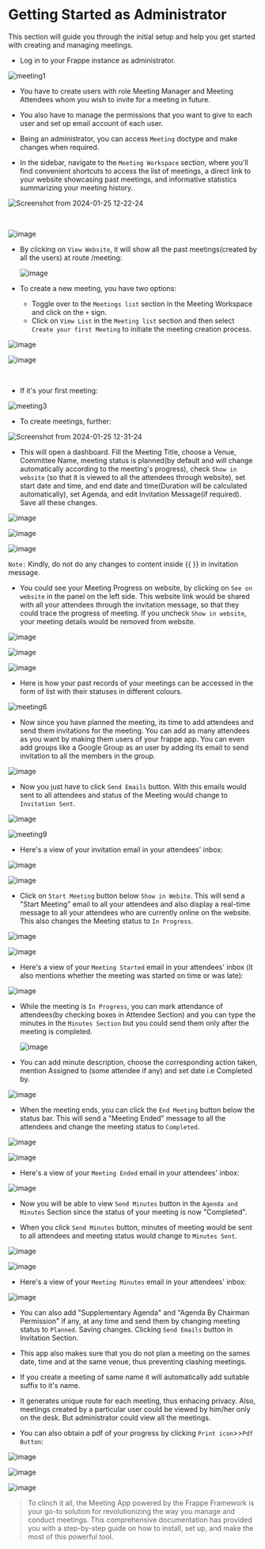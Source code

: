 # Getting Started as Administrator

This section will guide you through the initial setup and help you get started with creating and managing meetings.

- Log in to your Frappe instance as administrator.
 
![meeting1](https://github.com/Diya050/meeting/assets/124448340/eaff4230-6b6f-42fc-b873-bb6aad6ff02e)


  
- You have to create users with role Meeting Manager and Meeting Attendees whom you wish to invite for a meeting in future.
  
- You also have to manage the permissions that you want to give to each user and set up email account of each user.

- Being an administrator, you can access `Meeting` doctype and make changes when required.

- In the sidebar, navigate to the `Meeting Workspace` section, where you'll find convenient shortcuts to access the list of meetings, a direct link to your website showcasing past meetings, and informative statistics summarizing your meeting history.

![Screenshot from 2024-01-25 12-22-24](https://github.com/Diya050/meeting/assets/124448340/b43a6f8e-d084-4b60-a934-b2093552318c)

<br>

![image](https://github.com/Diya050/meeting/assets/124448340/531ae645-88d1-4d14-ac39-69509b4150df)

- By clicking on `View Website`, it will show all the past meetings(created by all the users) at route /meeting:

  ![image](https://github.com/Diya050/meeting/assets/124448340/df787df4-19bb-42e5-ad22-5273cdbee94c)


- To create a new meeting, you have two options:
   - Toggle over to the `Meetings list` section in the Meeting Workspace and click on the `+` sign.
   - Click on `View List` in the `Meeting list` section and then select `Create your first Meeting` to initiate the meeting creation process.

![image](https://github.com/Diya050/meeting/assets/124448340/3bca04ad-cb24-48a1-a3f3-e52bcda13c3d)

![image](https://github.com/Diya050/meeting/assets/124448340/444d4ac1-ca9c-4e10-a554-1d2edfc4a6ab)

<br>

- If it's your first meeting:
  
![meeting3](https://github.com/Diya050/meeting/assets/124448340/a5585bee-012f-4217-8077-bc30f484d9a6)

- To create meetings, further:
  
![Screenshot from 2024-01-25 12-31-24](https://github.com/Diya050/meeting/assets/124448340/cfa135bf-3b69-46a3-9518-55ad13d91bc6)


- This will open a dashboard. Fill the Meeting Title, choose a Venue, Committee Name, meeting status is planned(by default and will change automatically according to the meeting's progress), check `Show in website` (so that it is viewed to all the attendees through website), set start date and time, and end date and time(Duration will be calculated automatically), set Agenda, and edit Invitation Message(if required). Save all these changes.

  
![image](https://github.com/Diya050/meeting/assets/124448340/ef0be91c-8af6-4d3c-9385-c103d662413d)

![image](https://github.com/Diya050/meeting/assets/124448340/3ab1177e-7817-43e1-af97-104e80baa905)

![image](https://github.com/Diya050/meeting/assets/124448340/df727063-912e-4ed2-baaf-51541d733bf4)


`Note:` Kindly, do not do any changes to content inside {{ }} in invitation message.


- You could see your Meeting Progress on website, by clicking on `See on website` in the panel on the left side. This website link would be shared with all your attendees through the invitation message, so that they could trace the progress of meeting. If you uncheck `Show in website`, your meeting details would be removed from website.
  
![image](https://github.com/Diya050/meeting/assets/124448340/c8ac8e89-1f6e-49d7-96c3-f4951fce1d52)

![image](https://github.com/Diya050/meeting/assets/124448340/461f3b2a-0e8c-411e-a36e-0962334ed358)

![image](https://github.com/Diya050/meeting/assets/124448340/85826107-c90e-4b57-8c07-2aaf0b488bd3)

- Here is how your past records of your meetings can be accessed in the form of list with their statuses in different colours.

![meeting6](https://github.com/Diya050/meeting/assets/124448340/dc9766a2-ea11-4ed1-9ebc-349be02cf9b8)



- Now since you have planned the meeting, its time to add attendees and send them invitations for the meeting. You can add as many attendees as you want by making them users of your frappe app. You can even add groups like a Google Group as an user by adding its email to send invitation to all the members in the group.

![image](https://github.com/Diya050/meeting/assets/124448340/c9c2d3f1-670f-4e7c-a77a-0d5208dd28fa)


- Now you just have to click `Send Emails` button. With this emails would sent to all attendees and status of the Meeting would change to `Invitation Sent`.
  
![image](https://github.com/Diya050/meeting/assets/124448340/df727063-912e-4ed2-baaf-51541d733bf4)

![meeting9](https://github.com/Diya050/meeting/assets/124448340/ab396c7a-1cbb-4397-b58d-d38d0a1b6456)



- Here's a view of your invitation email in your attendees' inbox:

![image](https://github.com/Diya050/meeting/assets/124448340/91dfea11-0ddf-40c1-83cb-becbb4bcf7fe)

![image](https://github.com/Diya050/meeting/assets/124448340/567f577a-f64e-478a-ad53-12ce26e6d29c)


- Click on `Start Meeting` button below `Show in Webite`. This will send a "Start Meeting" email to all your attendees and also display a real-time message to all your attendees who are currently online on the website. This also changes the Meeting status to `In Progress`.

![image](https://github.com/Diya050/meeting/assets/124448340/8f717890-92ae-4b03-9e43-7cb3cd0661d7)

![image](https://github.com/Diya050/meeting/assets/124448340/bfccf2d2-5968-4f3b-bb62-9da8f9d0acf4)


- Here's a view of your `Meeting Started` email in your attendees' inbox (it also mentions whether the meeting was started on time or was late):

![image](https://github.com/Diya050/meeting/assets/124448340/bd575709-c428-48f0-b08b-eb592d75dd13)


- While the meeting is `In Progress`, you can mark attendance of attendees(by checking boxes in Attendee Section) and you can type the minutes in the `Minutes Section` but you could send them only after the meeting is completed.

  ![image](https://github.com/Diya050/meeting/assets/124448340/6bd3bc9d-e7f3-434f-9f4a-cce9b73dda77)

- You can add minute description, choose the corresponding action taken, mention Assigned to (some attendee if any) and set date i.e Completed by.

![image](https://github.com/Diya050/meeting/assets/124448340/f382f3cc-48ab-4a64-9aa0-a5c1d52037b8)

- When the meeting ends, you can click the `End Meeting` button below the status bar. This will send a "Meeting Ended" message to all the attendees and change the meeting status to `Completed`.
  
![image](https://github.com/Diya050/meeting/assets/124448340/e822afc2-f9d8-4c66-b2e3-af4797e29346)

![image](https://github.com/Diya050/meeting/assets/124448340/c6696ca9-4ccf-48cf-99f6-1c7d9dc862f6)


- Here's a view of your `Meeting Ended` email in your attendees' inbox:

![image](https://github.com/Diya050/meeting/assets/124448340/15a7be71-89d0-4905-9efc-43dd1f84d4f0)

- Now you will be able to view `Send Minutes` button in the `Agenda and Minutes` Section since the status of your meeting is now "Completed". 

- When you click `Send Minutes` button, minutes of meeting would be sent to all attendees and meeting status would change to `Minutes Sent`.
  
![image](https://github.com/Diya050/meeting/assets/124448340/4ce6d588-1ad8-4bf6-9cbb-3978925d29c1)

![image](https://github.com/Diya050/meeting/assets/124448340/a3ff6f46-77ab-42c4-9afd-df1fef22da6a)


- Here's a view of your `Meeting Minutes` email in your attendees' inbox:
  
![image](https://github.com/Diya050/meeting/assets/124448340/3ff9061f-e4c9-44a9-82b9-bdab1028f496)


- You can also add "Supplementary Agenda" and "Agenda By Chairman Permission" if any, at any time and send them by changing meeting status to `Planned`. Saving changes. Clicking `Send Emails` button in Invitation Section.

- This app also makes sure that you do not plan a meeting on the sames date, time and at the same venue, thus preventing clashing meetings.

- If you create a meeting of same name it will automatically add suitable suffix to it's name.

- It generates unique route for each meeting, thus enhacing privacy. Also, meetings created by a particular user could be viewed by him/her only on the desk. But administrator could view all the meetings.

- You can also obtain a pdf of your progress by clicking `Print icon`>>`Pdf Button`: 

![image](https://github.com/Diya050/meeting/assets/124448340/80d54663-deac-41c4-991d-833a17986ed6)

![image](https://github.com/Diya050/meeting/assets/124448340/1b0fa92c-882e-4458-81eb-6e498807bf2f)

![image](https://github.com/Diya050/meeting/assets/124448340/5f19711a-8771-4812-9722-55551791c67b)

> To clinch it all, the Meeting App powered by the Frappe Framework is your go-to solution for revolutionizing the way you manage and conduct meetings. This comprehensive documentation has provided you with a step-by-step guide on how to install, set up, and make the most of this powerful tool.
